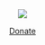 <div style="text-align: center;">
<a href="https://www.paypal.me/dave1482"><img class="icon" src="http://dbk1ng.github.io/assets/icons/paypal.png"><div><div><label><p>Donate</p></label></div></div></a>
</div>
